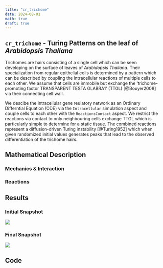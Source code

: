 ```yaml
---
title: "cr_trichome"
date: 2024-08-01
math: true
draft: true
---
```


## `cr_trichome` - Turing Patterns on the leaf of _Arabidopsis Thaliana_

Trichomes are hairs consisting of a single cell which can be seen developing on the surface of
leaves of _Arabidopsis Thaliana_.
Their specialization from regular epithelial cells is determined by a pattern which can be
described by coupling the intracellular reactions of multiple cells to each other.
We assume that cells are immobile but exchange the 'trichome-promoting factor TRANSPARENT TESTA
GLABRA1' (TTGL) [@Bouyer2008] via their connecting cell wall.

We descibe the intracellular gene reulatory network as an Ordinary
Differntial Equation (ODE) via the `Intracellular` simulation aspect and couple cells to each other
with the `ReactionsContact` aspect.
We restrict the reactions via contact to only neighbouring cells exchange TTGL which is particularly
simple to determine for a static tissue.
The combined reactions represent a diffusion-driven Turing instability [@Turing1952] which when
given randomized initial values generates peaks that lead to the observed differentiation of the
trichome hairs.

## Mathematical Description

### Mechanics & Interaction
### Reactions

## Results

### Initial Snapshot

![](/showcase/cr_trichome/cr_trichome_start.png)

### Final Snapshot

![](/showcase/cr_trichome/cr_trichome_end.png)

## Code
